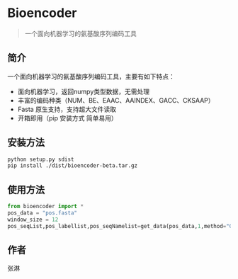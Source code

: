 # Bioencoder
> 一个面向机器学习的氨基酸序列编码工具
## 简介
一个面向机器学习的氨基酸序列编码工具，主要有如下特点：
- 面向机器学习，返回numpy类型数据，无需处理
- 丰富的编码种类（NUM、BE、EAAC、AAINDEX、GACC、CKSAAP）
- Fasta 原生支持，支持超大文件读取
- 开箱即用（pip 安装方式 简单易用）
  
## 安装方法
```bash
python setup.py sdist
pip install ./dist/bioencoder-beta.tar.gz
```
## 使用方法
```python
from bioencoder import *
pos_data = "pos.fasta"
window_size = 12
pos_seqList,pos_labellist,pos_seqNamelist=get_data(pos_data,1,method="GAAC",window_size=window_size)
```
## 作者
张淋
 
